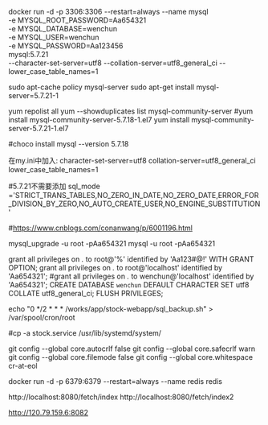 docker run -d  -p 3306:3306 --restart=always --name mysql \
-e MYSQL_ROOT_PASSWORD=Aa654321 \
-e MYSQL_DATABASE=wenchun \
-e MYSQL_USER=wenchun \
-e MYSQL_PASSWORD=Aa123456 \
mysql:5.7.21 \
--character-set-server=utf8 --collation-server=utf8_general_ci --lower_case_table_names=1

sudo apt-cache policy mysql-server
sudo apt-get install mysql-server=5.7.21-1

yum repolist all
yum --showduplicates list mysql-community-server
#yum install mysql-community-server-5.7.18-1.el7
yum install mysql-community-server-5.7.21-1.el7

#choco install mysql --version 5.7.18

在my.ini中加入:
character-set-server=utf8
collation-server=utf8_general_ci
lower_case_table_names=1

#5.7.21不需要添加
sql_mode ='STRICT_TRANS_TABLES,NO_ZERO_IN_DATE,NO_ZERO_DATE,ERROR_FOR_DIVISION_BY_ZERO,NO_AUTO_CREATE_USER,NO_ENGINE_SUBSTITUTION'

#https://www.cnblogs.com/conanwang/p/6001196.html

mysql_upgrade -u root -pAa654321
mysql -u root -pAa654321

grant all privileges on *.* to root@'%' identified by 'Aa123#@!' WITH GRANT OPTION;
grant all privileges on *.* to root@'localhost' identified by 'Aa654321';
#grant all privileges on *.* to wenchun@'localhost' identified by 'Aa654321';
CREATE DATABASE `wenchun` DEFAULT CHARACTER SET utf8 COLLATE utf8_general_ci; 
FLUSH PRIVILEGES; 

echo "0 */2 * * * /works/app/stock-webapp/sql_backup.sh" > /var/spool/cron/root  

#cp -a stock.service /usr/lib/systemd/system/

git config --global core.autocrlf false
git config --global core.safecrlf warn
git config --global core.filemode false
git config --global core.whitespace cr-at-eol

docker run -d -p 6379:6379 --restart=always --name redis redis

http://localhost:8080/fetch/index
http://localhost:8080/fetch/index2

http://120.79.159.6:8082